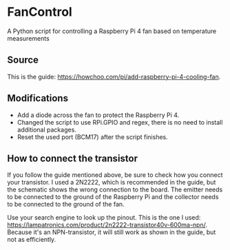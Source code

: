 # FanControl
A Python script for controlling a Raspberry Pi 4 fan based on temperature measurements

## Source
This is the guide: https://howchoo.com/pi/add-raspberry-pi-4-cooling-fan.

## Modifications
* Add a diode across the fan to protect the Raspberry Pi 4.
* Changed the script to use RPi.GPIO and regex, there is no need to install additional packages.
* Reset the used port (BCM17) after the script finishes.

## How to connect the transistor
If you follow the guide mentioned above, be sure to check how you connect your transistor. I used a 2N2222, which is recommended in the guide, but the schematic shows the wrong connection to the board. The emitter needs to be connected to the ground of the Raspberry Pi and the collector needs to be connected to the ground of the fan.

Use your search engine to look up the pinout. This is the one I used: https://lampatronics.com/product/2n2222-transistor40v-600ma-npn/.
Because it's an NPN-transistor, it will still work as shown in the guide, but not as efficiently.
